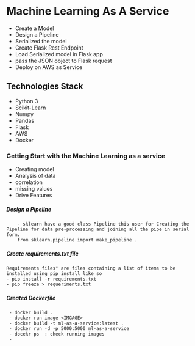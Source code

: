 # Machine Learning As A Service
   - Create a Model
   - Design a Pipeline
   - Serialized the model
   - Create Flask Rest Endpoint
   - Load Serialized model in  Flask app
   - pass the JSON object to Flask request
   - Deploy on AWS  as Service

## Technologies Stack
   - Python 3
   - Scikit-Learn
   - Numpy
   - Pandas
   - Flask
   - AWS
   - Docker
### Getting Start with the Machine Learning as a service
  - Creating model
  - Analysis of data
  - correlation
  - missing values
  - Drive Features
  ##### Design a Pipeline   
        - sklearn have a good class Pipeline this user for Creating the Pipeline for data pre-processing and joining all the pipe in serial form.
        from sklearn.pipeline import make_pipeline .
  ##### Create requirements.txt file
    Requirements files" are files containing a list of items to be installed using pip install like so
    - pip install -r requirements.txt
    - pip freeze > requeriments.txt
  ##### Created Dockerfile
     - docker build .
     - docker run image <IMGAGE>
     - docker build -t ml-as-a-service:latest .
     - docker run -d -p 5000:5000 ml-as-a-service
     - docekr ps  : check running images
     - 

